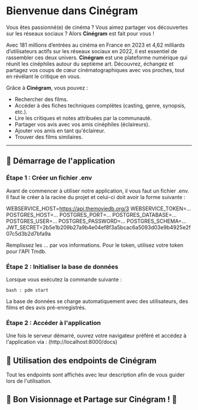 # Bienvenue dans **Cinégram**

Vous êtes passionné(e) de cinéma ? Vous aimez partager vos découvertes sur les réseaux sociaux ? Alors **Cinégram** est fait pour vous !

Avec 181 millions d’entrées au cinéma en France en 2023 et 4,62 milliards d’utilisateurs actifs sur les réseaux sociaux en 2022, il est essentiel de rassembler ces deux univers. **Cinégram** est une plateforme numérique qui réunit les cinéphiles autour du septième art. Découvrez, échangez et partagez vos coups de cœur cinématographiques avec vos proches, tout en révélant le critique en vous.

Grâce à **Cinégram**, vous pouvez :
- Rechercher des films.
- Accéder à des fiches techniques complètes (casting, genre, synopsis, etc.).
- Lire les critiques et notes attribuées par la communauté.
- Partager vos avis avec vos amis cinéphiles (éclaireurs).
- Ajouter vos amis en tant qu'éclaireur.
- Trouver des films similaires.

---

## 🚀 **Démarrage de l'application**

### Étape 1 : Créer un fichier .env 
Avant de commencer à utiliser notre application, il vous faut un fichier .env. Il faut le créer à la racine
du projet et celui-ci doit avoir la forme suivante :

WEBSERVICE_HOST=https://api.themoviedb.org/3
WEBSERVICE_TOKEN=...
POSTGRES_HOST=...
POSTGRES_PORT=...
POSTGRES_DATABASE=...
POSTGRES_USER=...
POSTGRES_PASSWORD=...
POSTGRES_SCHEMA=...
JWT_SECRET=2b5e1b209b27a9b4e04ef8f3a5bcac6a5093d03e9b4925e2f07c5d3b2d7bfa9a

Remplissez les ... par vos informations. Pour le token, utilisez votre token pour l'API Tmdb. 

### Étape 2 : Initialiser la base de données
Lorsque vous exécutez la commande suivante :

`bash : pdm start`

La base de données se charge automatiquement avec des utilisateurs, des films et des avis pré-enregistrés. 

### Étape 2 : Accéder à l'application
Une fois le serveur démarré, ouvrez votre navigateur préféré et accédez à l'application via : (http://localhost:8000/docs)


## 🌟 **Utilisation des endpoints de Cinégram**
Tout les endpoints sont affichés avec leur description afin de vous guider lors de l'utilisation.


## 🎉 **Bon Visionnage et Partage sur Cinégram !** 🍿







